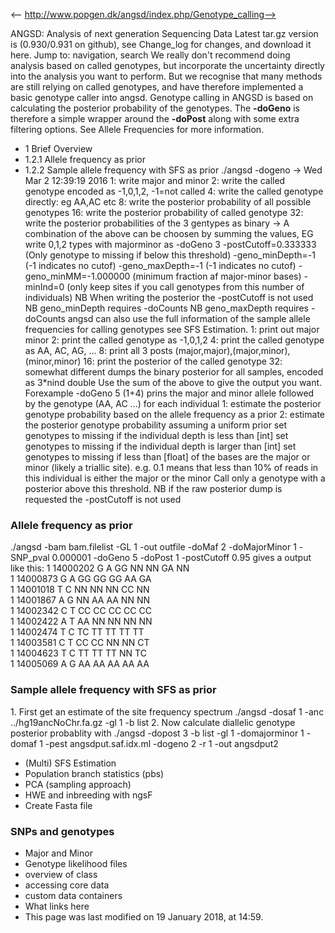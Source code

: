 <-- http://www.popgen.dk/angsd/index.php/Genotype_calling-->

ANGSD: Analysis of next generation Sequencing Data
Latest tar.gz version is (0.930/0.931 on github), see Change_log for changes, and download it  here.
Jump to: navigation, search
We really don't recommend doing analysis based on called genotypes, but incorporate the uncertainty directly into the analysis you want to perform. But we recognise that many methods are still relying on called genotypes, and have therefore implemented a basic genotype caller into angsd.
Genotype calling in ANGSD is based on calculating the posterior probability of the genotypes. The **-doGeno** is therefore a simple wrapper around the **-doPost** along with some extra filtering options. See Allele Frequencies for more information.
* 1 Brief Overview
* 1.2.1 Allele frequency as prior
* 1.2.2 Sample allele frequency with SFS as prior
./angsd -dogeno         -> Wed Mar  2 12:39:19 2016
1: write major and minor
2: write the called genotype encoded as -1,0,1,2, -1=not called
4: write the called genotype directly: eg AA,AC etc 
8: write the posterior probability of all possible genotypes
16: write the posterior probability of called genotype
32: write the posterior probabilities of the 3 gentypes as binary
-> A combination of the above can be choosen by summing the values, EG write 0,1,2 types with majorminor as -doGeno 3
-postCutoff=0.333333 (Only genotype to missing if below this threshold)
-geno_minDepth=-1       (-1 indicates no cutof)
-geno_maxDepth=-1       (-1 indicates no cutof)
-geno_minMM=-1.000000   (minimum fraction af major-minor bases)
-minInd=0       (only keep sites if you call genotypes from this number of individuals)
NB When writing the posterior the -postCutoff is not used
NB geno_minDepth requires -doCounts
NB geno_maxDepth requires -doCounts
angsd can also use the full information of the sample allele frequencies for calling genotypes see SFS Estimation.
1: print out major minor
2: print the called genotype as -1,0,1,2
4: print the called genotype as AA, AC, AG, ...
8: print all 3 posts (major,major),(major,minor),(minor,minor)
16: print the posterior of the called genotype
32: somewhat different dumps the binary posterior for all samples, encoded as 3*nind double
Use the sum of the above to give the output you want. Forexample -doGeno 5 (1+4) prins the major and minor allele followed by the genotype (AA, AC ...) for each individual
1: estimate the posterior genotype probability based on the allele frequency as a prior
2: estimate the posterior genotype probability assuming a uniform prior
set genotypes to missing if the individual depth is less than [int]
set genotypes to missing if the individual depth is larger than [int]
set genotypes to missing if less than [float] of the bases are the major or minor (likely a triallic site). e.g. 0.1 means that less than 10% of reads in this individual is either the major or the minor
Call only a genotype with a posterior above this threshold.
NB if the raw posterior dump is requested the -postCutoff is not used
### Allele frequency as prior
./angsd -bam bam.filelist -GL 1 -out outfile -doMaf 2 -doMajorMinor 1 -SNP_pval 0.000001 -doGeno 5 -doPost 1 -postCutoff 0.95
gives a output like this:
1       14000202        G       A       GG      NN      NN      GA      NN      
1       14000873        G       A       GG      GG      GG      AA      GA      
1       14001018        T       C       NN      NN      NN      CC      NN      
1       14001867        A       G       NN      AA      AA      NN      NN      
1       14002342        C       T       CC      CC      CC      CC      CC      
1       14002422        A       T       AA      NN      NN      NN      NN      
1       14002474        T       C       TC      TT      TT      TT      TT      
1       14003581        C       T       CC      CC      NN      NN      CT      
1       14004623        T       C       TT      TT      TT      NN      TC      
1       14005069        A       G       AA      AA      AA      AA      AA
### Sample allele frequency with SFS as prior
1\. First get an estimate of the site frequency spectrum
./angsd -dosaf 1 -anc ../hg19ancNoChr.fa.gz -gl 1 -b list
2\. Now calculate diallelic genotype posterior probablity with
./angsd -dopost 3 -b list -gl 1 -domajorminor 1 -domaf 1 -pest angsdput.saf.idx.ml -dogeno 2 -r 1 -out angsdput2
* (Multi) SFS Estimation
* Population branch statistics (pbs)
* PCA (sampling approach)
* HWE and inbreeding with ngsF
* Create Fasta file
### SNPs and genotypes
* Major and Minor
* Genotype likelihood files
* overview of class
* accessing core data
* custom data containers
* What links here
* This page was last modified on 19 January 2018, at 14:59.